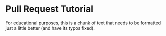 # Pull Request Tutorial

For educational purposes, this is a chunk of text that needs to be formatted
just a little better (and have its typos fixed).

